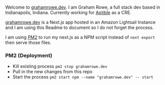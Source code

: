 Welcome to [grahamrowe.dev](https://grahamrowe.dev/). I am Graham Rowe, a full stack dev based in Indianapolis, Indiana. Currently working for [Aptible](https://www.aptible.com/) as a CRE.

[grahamrowe.dev](https://grahamrowe.dev/) is a Next.js app hosted in an Amazon Lightsail Instance and I am using this Readme to document so I do not forget the process.

I am using [PM2](https://pm2.keymetrics.io/) to run my next.js as a NPM script instead of `next export` then serve those files.

### PM2 (Deployment)
- Kill existing process `pm2 stop grahamrowe.dev`
- Pull in the new changes from this repo
- Start the process `pm2 start npm --name "grahamrowe.dev" -- start`


